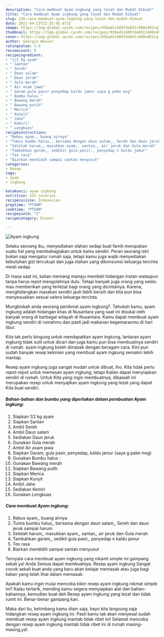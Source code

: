```yaml
---
description: "Cara membuat Ayam ingkung yang lezat dan Mudah Dibuat"
title: "Cara membuat Ayam ingkung yang lezat dan Mudah Dibuat"
slug: 226-cara-membuat-ayam-ingkung-yang-lezat-dan-mudah-dibuat
date: 2021-04-22T22:35:05.673Z
image: https://img-global.cpcdn.com/recipes/93bad1c689fda8d2/680x482cq70/ayam-ingkung-foto-resep-utama.jpg
thumbnail: https://img-global.cpcdn.com/recipes/93bad1c689fda8d2/680x482cq70/ayam-ingkung-foto-resep-utama.jpg
cover: https://img-global.cpcdn.com/recipes/93bad1c689fda8d2/680x482cq70/ayam-ingkung-foto-resep-utama.jpg
author: Georgia Weaver
ratingvalue: 3.6
reviewcount: 9
recipeingredient:
- "1/2 kg ayam"
- " Santan"
- " Sereh"
- " Daun salam"
- " Daun jeruk"
- " Gula merah"
- " Air asam jawa"
- " Garam gula pasir penyedap kaldu jamur saya g pake msg"
- " Bumbu halus "
- " Bawang merah"
- " Bawang putih"
- " Merica"
- " Kunyit"
- " Jahe"
- " Kemiri"
- " Lengkuas"
recipeinstructions:
- "Rebus ayam,, buang airnya"
- "Tumis bumbu halus,, bersama dengan daun salam,, Sereh dan daun jeruk sampai harum"
- "Setelah harum,, masukkan ayam,, santan,, air jeruk dan Gula merah"
- "Tambahkan garam,, sedikit gula pasir,, penyedap n kaldu jamur"
- "Tes rasa"
- "Biarkan mendidih sampai santan menyusut"
categories:
- Resep
tags:
- ayam
- ingkung

katakunci: ayam ingkung 
nutrition: 232 calories
recipecuisine: Indonesian
preptime: "PT40M"
cooktime: "PT50M"
recipeyield: "2"
recipecategory: Dinner

---
```



![Ayam ingkung](https://img-global.cpcdn.com/recipes/93bad1c689fda8d2/680x482cq70/ayam-ingkung-foto-resep-utama.jpg)

Selaku seorang ibu, menyediakan olahan sedap buat famili merupakan suatu hal yang membahagiakan untuk kamu sendiri. Peran seorang istri bukan saja mengatur rumah saja, tetapi kamu juga wajib menyediakan kebutuhan gizi tercukupi dan juga olahan yang dikonsumsi keluarga tercinta mesti sedap.

Di masa  saat ini, kalian memang mampu membeli hidangan instan walaupun tanpa harus repot mengolahnya dulu. Tetapi banyak juga orang yang selalu mau memberikan yang terlezat bagi orang yang dicintainya. Karena, menghidangkan masakan sendiri jauh lebih bersih dan kita pun bisa menyesuaikan sesuai selera keluarga tercinta. 



Mungkinkah anda seorang penikmat ayam ingkung?. Tahukah kamu, ayam ingkung adalah hidangan khas di Nusantara yang saat ini disukai oleh banyak orang di berbagai wilayah di Nusantara. Kamu dapat membuat ayam ingkung sendiri di rumahmu dan pasti jadi makanan kegemaranmu di hari libur.

Kita tak perlu bingung untuk mendapatkan ayam ingkung, lantaran ayam ingkung tidak sulit untuk dicari dan juga kamu pun bisa membuatnya sendiri di rumah. ayam ingkung boleh dimasak dengan beragam cara. Kini pun sudah banyak resep kekinian yang membuat ayam ingkung semakin lebih mantap.

Resep ayam ingkung juga sangat mudah untuk dibuat, lho. Kita tidak perlu repot-repot untuk memesan ayam ingkung, tetapi Kalian dapat menyiapkan sendiri di rumah. Untuk Kita yang ingin membuatnya, dibawah ini merupakan resep untuk menyajikan ayam ingkung yang lezat yang dapat Kita buat sendiri.

<!--inarticleads1-->

##### Bahan-bahan dan bumbu yang diperlukan dalam pembuatan Ayam ingkung:

1. Siapkan 1/2 kg ayam
1. Siapkan  Santan
1. Ambil  Sereh
1. Ambil  Daun salam
1. Sediakan  Daun jeruk
1. Gunakan  Gula merah
1. Ambil  Air asam jawa
1. Siapkan  Garam, gula pasir, penyedap, kaldu jamur (saya g pake msg)
1. Gunakan  Bumbu halus :
1. Gunakan  Bawang merah
1. Siapkan  Bawang putih
1. Siapkan  Merica
1. Siapkan  Kunyit
1. Ambil  Jahe
1. Sediakan  Kemiri
1. Gunakan  Lengkuas




<!--inarticleads2-->

##### Cara membuat Ayam ingkung:

1. Rebus ayam,, buang airnya
1. Tumis bumbu halus,, bersama dengan daun salam,, Sereh dan daun jeruk sampai harum
1. Setelah harum,, masukkan ayam,, santan,, air jeruk dan Gula merah
1. Tambahkan garam,, sedikit gula pasir,, penyedap n kaldu jamur
1. Tes rasa
1. Biarkan mendidih sampai santan menyusut




Ternyata cara membuat ayam ingkung yang nikamt simple ini gampang sekali ya! Anda Semua dapat membuatnya. Resep ayam ingkung Sangat cocok sekali buat anda yang baru akan belajar memasak atau juga bagi kalian yang telah lihai dalam memasak.

Apakah kamu ingin mulai mencoba bikin resep ayam ingkung nikmat simple ini? Kalau tertarik, mending kamu segera menyiapkan alat dan bahan-bahannya, kemudian buat deh Resep ayam ingkung yang lezat dan tidak rumit ini. Benar-benar gampang kan. 

Maka dari itu, ketimbang kamu diam saja, hayo kita langsung saja hidangkan resep ayam ingkung ini. Pasti kamu tak akan menyesal sudah membuat resep ayam ingkung mantab tidak ribet ini! Selamat mencoba dengan resep ayam ingkung mantab tidak ribet ini di rumah masing-masing,ya!.

